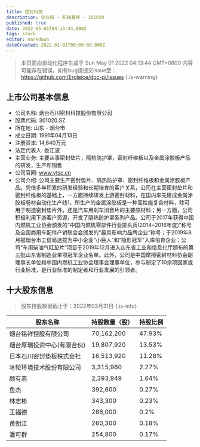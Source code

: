 ```yaml
---
title: 密封科技
description: 创业板 - 机械基件 - 301020
published: true
date: 2022-05-01T04:13:44.000Z
tags: stock
editor: markdown
dateCreated: 2022-01-01T00:00:00.000Z
---
```


> 本页面由自动化程序生成于 Sun May 01 2022 04:13:44 GMT+0800
> 内容可能存在错误，如有bug请提交issue至：https://github.com/Eroleice/doc-pi/issues
{.is-warning}

## 上市公司基本信息
- 公司名称: 烟台石川密封科技股份有限公司
- 股票代码: 301020.SZ
- 所在地: 山东 - 烟台市
- 成立日期: 1991年04月13日
- 注册资本: 14,640万元
- 法定代表人: 娄江波
- 主营业务: 主要从事密封垫片，隔热防护罩，密封纤维板以及金属涂胶板产品的研发，生产和销售
- 公司官网: www.ytsc.cn
- 公司介绍: 公司主要生产密封垫片、隔热防护罩、密封纤维板和金属涂胶板产品。凭借多年积累的研发经验和长期培育的客户关系，公司在主营密封垫片和密封纤维板的基础上，一方面持续研发上游密封材料，在国内率先建成金属涂胶板卷材自动化生产线1，所生产的金属涂胶板是一种高性能复合材料，除可用于制造密封垫片外，还是汽车用刹车消音片的主要原材料；另一方面，公司积极利用下游客户资源，开发了隔热防护罩系列产品。公司于2017年获得中国内燃机工业协会颁发的“中国内燃机零部件行业排头兵(2014~2016年度)”称号及全国商用车配件产销联合会颁发的“最具影响力品牌企业”称号；于2019年8月被烟台市工信局选拔为中小企业“小巨人”和“隐形冠军”入库培育企业；公司“车用柴油气缸垫片”项目于2019年12月进入山东省工业和信息化厅颁布的第三批山东省制造业单项冠军企业名单。此外，公司是中国摩擦密封材料协会副理事长单位和中国内燃机工业协会理事会理事单位，参与制定了10余项国家或行业标准，是行业标准的制定者和行业发展的引领者。


## 十大股东信息
> 股东持股数据截止于：2022年03月31日
{.is-info}

| 股东名称 | 持股数量（股） | 持股比例 |
| --- | --- | --- |
| 烟台铭祥控股有限公司 | 70,162,200 | 47.93% |
| 烟台厚瑞投资中心(有限合伙) | 19,807,920 | 13.53% |
| 日本石川密封垫板株式会社 | 16,513,920 | 11.28% |
| 冰轮环境技术股份有限公司 | 3,315,960 | 2.27% |
| 颜有燕 | 2,393,949 | 1.64% |
| 鱼杰 | 392,600 | 0.27% |
| 林志彬 | 343,300 | 0.23% |
| 王福德 | 286,000 | 0.2% |
| 黄朝江 | 260,300 | 0.18% |
| 潘可群 | 254,800 | 0.17% |




